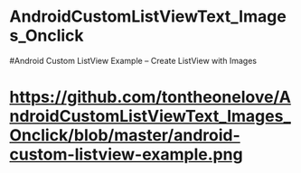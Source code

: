 # AndroidCustomListViewText_Images_Onclick
#Android Custom ListView Example – Create ListView with Images

# https://github.com/tontheonelove/AndroidCustomListViewText_Images_Onclick/blob/master/android-custom-listview-example.png

